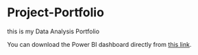 # Project-Portfolio
this is my Data Analysis Portfolio

You can download the Power BI dashboard directly from 
[this link](https://github.com/Utkarsha-R/Project-Portfolio/raw/main/coffee_EDA.pbix).
